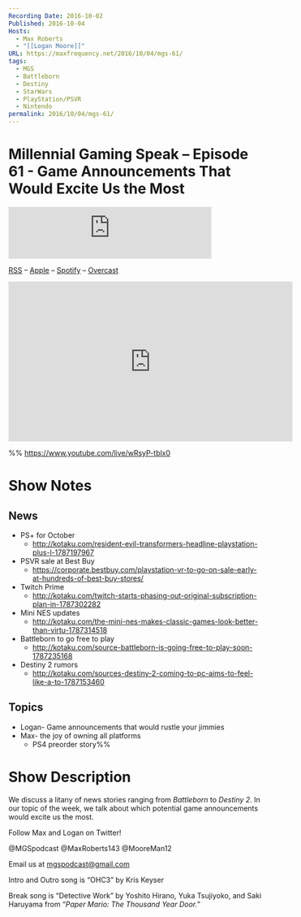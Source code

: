 ```yaml
---
Recording Date: 2016-10-02
Published: 2016-10-04
Hosts:
  - Max Roberts
  - "[[Logan Moore]]"
URL: https://maxfrequency.net/2016/10/04/mgs-61/
tags:
  - MGS
  - Battleborn
  - Destiny
  - StarWars
  - PlayStation/PSVR
  - Nintendo
permalink: 2016/10/04/mgs-61/
---
```

# Millennial Gaming Speak – Episode 61 - Game Announcements That Would Excite Us the Most

<iframe src="https://podcasters.spotify.com/pod/show/millennialgamingspeak/embed/episodes/Episode-61-Game-Announcements-That-Would-Excite-Us-The-Most-e1adhpe/a-a6ts3vs" height="102px" width="400px" frameborder="0" scrolling="no"></iframe>

[RSS](https://anchor.fm/s/74aa3858/podcast/rss) – [Apple](https://podcasts.apple.com/us/podcast/episode-3-gdc-wrap-up/id1000915981?i=1000542222515) – [Spotify](https://open.spotify.com/episode/7wePXT4Bt22LWifVLx3n8y) – [Overcast](https://overcast.fm/+EtIgeWxEU)

<div class=iframe-container>
<iframe width="560" height="315" src="https://www.youtube-nocookie.com/embed/wRsyP-tblx0?si=yDwercIqL28eAoC9" title="YouTube video player" frameborder="0" allow="accelerometer; autoplay; clipboard-write; encrypted-media; gyroscope; picture-in-picture; web-share" allowfullscreen></iframe>
</div>

%%
https://www.youtube.com/live/wRsyP-tblx0

# Show Notes

## News

- PS+ for October
	- http://kotaku.com/resident-evil-transformers-headline-playstation-plus-l-1787197967 
- PSVR sale at Best Buy
	- https://corporate.bestbuy.com/playstation-vr-to-go-on-sale-early-at-hundreds-of-best-buy-stores/ 
- Twitch Prime
	- http://kotaku.com/twitch-starts-phasing-out-original-subscription-plan-in-1787302282 
- Mini NES updates
	- http://kotaku.com/the-mini-nes-makes-classic-games-look-better-than-virtu-1787314518 
- Battleborn to go free to play
	- http://kotaku.com/source-battleborn-is-going-free-to-play-soon-1787235168 
- Destiny 2 rumors
	- http://kotaku.com/sources-destiny-2-coming-to-pc-aims-to-feel-like-a-to-1787153460 
## Topics

- Logan- Game announcements that would rustle your jimmies
- Max- the joy of owning all platforms
	- PS4 preorder story%%
# Show Description

We discuss a litany of news stories ranging from *Battleborn* to *Destiny 2*. In our topic of the week, we talk about which potential game announcements would excite us the most.

Follow Max and Logan on Twitter!

@MGSpodcast
@MaxRoberts143
@MooreMan12

Email us at mgspodcast@gmail.com

Intro and Outro song is “OHC3” by Kris Keyser

Break song is “Detective Work” by Yoshito Hirano, Yuka Tsujiyoko, and Saki Haruyama from “*Paper Mario: The Thousand Year Door.*”